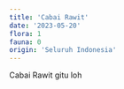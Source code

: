 ```yaml
---
title: 'Cabai Rawit'
date: '2023-05-20'
flora: 1
fauna: 0
origin: 'Seluruh Indonesia'
---
```


Cabai Rawit gitu loh
